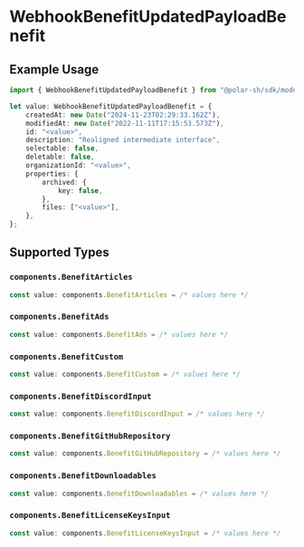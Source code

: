 # WebhookBenefitUpdatedPayloadBenefit

## Example Usage

```typescript
import { WebhookBenefitUpdatedPayloadBenefit } from "@polar-sh/sdk/models/components";

let value: WebhookBenefitUpdatedPayloadBenefit = {
    createdAt: new Date("2024-11-23T02:29:33.162Z"),
    modifiedAt: new Date("2022-11-11T17:15:53.573Z"),
    id: "<value>",
    description: "Realigned intermediate interface",
    selectable: false,
    deletable: false,
    organizationId: "<value>",
    properties: {
        archived: {
            key: false,
        },
        files: ["<value>"],
    },
};
```

## Supported Types

### `components.BenefitArticles`

```typescript
const value: components.BenefitArticles = /* values here */
```

### `components.BenefitAds`

```typescript
const value: components.BenefitAds = /* values here */
```

### `components.BenefitCustom`

```typescript
const value: components.BenefitCustom = /* values here */
```

### `components.BenefitDiscordInput`

```typescript
const value: components.BenefitDiscordInput = /* values here */
```

### `components.BenefitGitHubRepository`

```typescript
const value: components.BenefitGitHubRepository = /* values here */
```

### `components.BenefitDownloadables`

```typescript
const value: components.BenefitDownloadables = /* values here */
```

### `components.BenefitLicenseKeysInput`

```typescript
const value: components.BenefitLicenseKeysInput = /* values here */
```

